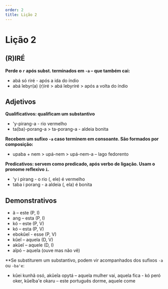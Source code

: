 ```yaml
---
order: 2
title: Lição 2
---
```


# Lição 2

## (R)IRÉ

**Perde o `r` após subst. terminados em `-a` – que também cai:**
- abá só riré - após a ida do índio
- abá îebyr(a) (r)iré > abá îebyriré > após a volta do índio

## Adjetivos

**Qualificativos: qualificam um substantivo**
- 'y-pirang-a - rio vermelho
- ta(ba)-porang-a > ta-porang-a - aldeia bonita

**Recebem um sufixo `-a` caso terminem em consoante. São formados por composição:**
- upaba + nem > upá-nem > upá-nem-a – lago fedorento

**Predicativos: servem como predicado, após verbo de ligação. Usam o pronome reflexivo `i`.**
- 'y i pirang - o rio (, ele) é vermelho
- taba i porang - a aldeia (, ela) é bonita

## Demonstrativos

- ã – este (P, I)
- ang – esta (P, I)
- kó – este (P, V)
- kó – esta (P, V)
- ebokûeî - esse (P, V)
- kûeî – aquela (D, V)
- akûeî – aquele (D, I)
- aîpó – aquela (ouve mas não vê)

**Se substiturem um substantivo, podem vir acompanhados dos sufixos `-a` ou `-ba'e`:
- kûei kunhã osó, akûeîa opytá – aquela mulher vai, aquela fica
- kó peró oker, kûeîba'e okaru – este português dorme, aquele come


